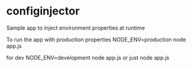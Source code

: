 # configinjector
Sample app to inject environment properties at runtime

To run the app with production properties
NODE_ENV=production node app.js

for dev
NODE_ENV=development node app.js
or just
node app.js
